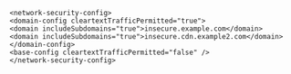     <network-security-config>
    <domain-config cleartextTrafficPermitted="true">
    <domain includeSubdomains="true">insecure.example.com</domain>
    <domain includeSubdomains="true">insecure.cdn.example2.com</domain>
    </domain-config>
    <base-config cleartextTrafficPermitted="false" />
    </network-security-config>